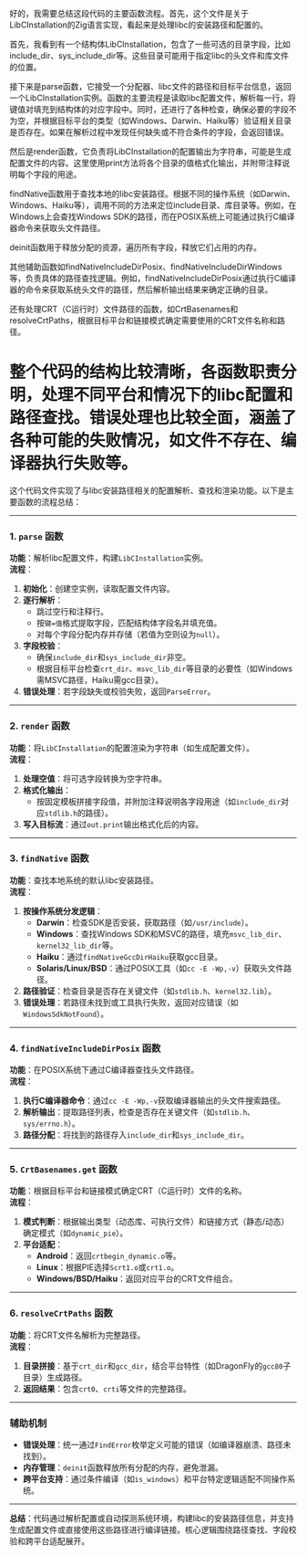 好的，我需要总结这段代码的主要函数流程。首先，这个文件是关于LibCInstallation的Zig语言实现，看起来是处理libc的安装路径和配置的。

首先，我看到有一个结构体LibCInstallation，包含了一些可选的目录字段，比如include_dir、sys_include_dir等。这些目录可能用于指定libc的头文件和库文件的位置。

接下来是parse函数，它接受一个分配器、libc文件的路径和目标平台信息，返回一个LibCInstallation实例。函数的主要流程是读取libc配置文件，解析每一行，将键值对填充到结构体的对应字段中。同时，还进行了各种检查，确保必要的字段不为空，并根据目标平台的类型（如Windows、Darwin、Haiku等）验证相关目录是否存在。如果在解析过程中发现任何缺失或不符合条件的字段，会返回错误。

然后是render函数，它负责将LibCInstallation的配置输出为字符串，可能是生成配置文件的内容。这里使用print方法将各个目录的值格式化输出，并附带注释说明每个字段的用途。

findNative函数用于查找本地的libc安装路径。根据不同的操作系统（如Darwin、Windows、Haiku等），调用不同的方法来定位include目录、库目录等。例如，在Windows上会查找Windows SDK的路径，而在POSIX系统上可能通过执行C编译器命令来获取头文件路径。

deinit函数用于释放分配的资源，遍历所有字段，释放它们占用的内存。

其他辅助函数如findNativeIncludeDirPosix、findNativeIncludeDirWindows等，负责具体的路径查找逻辑。例如，findNativeIncludeDirPosix通过执行C编译器的命令来获取系统头文件的路径，然后解析输出结果来确定正确的目录。

还有处理CRT（C运行时）文件路径的函数，如CrtBasenames和resolveCrtPaths，根据目标平台和链接模式确定需要使用的CRT文件名称和路径。

整个代码的结构比较清晰，各函数职责分明，处理不同平台和情况下的libc配置和路径查找。错误处理也比较全面，涵盖了各种可能的失败情况，如文件不存在、编译器执行失败等。
================================================
这个代码文件实现了与libc安装路径相关的配置解析、查找和渲染功能。以下是主要函数的流程总结：

---

### **1. `parse` 函数**
**功能**：解析libc配置文件，构建`LibCInstallation`实例。  
**流程**：
1. **初始化**：创建空实例，读取配置文件内容。
2. **逐行解析**：
   - 跳过空行和注释行。
   - 按`键=值`格式提取字段，匹配结构体字段名并填充值。
   - 对每个字段分配内存并存储（若值为空则设为`null`）。
3. **字段校验**：
   - 确保`include_dir`和`sys_include_dir`非空。
   - 根据目标平台检查`crt_dir`、`msvc_lib_dir`等目录的必要性（如Windows需MSVC路径，Haiku需gcc目录）。
4. **错误处理**：若字段缺失或校验失败，返回`ParseError`。

---

### **2. `render` 函数**
**功能**：将`LibCInstallation`的配置渲染为字符串（如生成配置文件）。  
**流程**：
1. **处理空值**：将可选字段转换为空字符串。
2. **格式化输出**：
   - 按固定模板拼接字段值，并附加注释说明各字段用途（如`include_dir`对应`stdlib.h`的路径）。
3. **写入目标流**：通过`out.print`输出格式化后的内容。

---

### **3. `findNative` 函数**
**功能**：查找本地系统的默认libc安装路径。  
**流程**：
1. **按操作系统分发逻辑**：
   - **Darwin**：检查SDK是否安装，获取路径（如`/usr/include`）。
   - **Windows**：查找Windows SDK和MSVC的路径，填充`msvc_lib_dir`、`kernel32_lib_dir`等。
   - **Haiku**：通过`findNativeGccDirHaiku`获取gcc目录。
   - **Solaris/Linux/BSD**：通过POSIX工具（如`cc -E -Wp,-v`）获取头文件路径。
2. **路径验证**：检查目录是否存在关键文件（如`stdlib.h`、`kernel32.lib`）。
3. **错误处理**：若路径未找到或工具执行失败，返回对应错误（如`WindowsSdkNotFound`）。

---

### **4. `findNativeIncludeDirPosix` 函数**
**功能**：在POSIX系统下通过C编译器查找头文件路径。  
**流程**：
1. **执行C编译器命令**：通过`cc -E -Wp,-v`获取编译器输出的头文件搜索路径。
2. **解析输出**：提取路径列表，检查是否存在关键文件（如`stdlib.h`、`sys/errno.h`）。
3. **路径分配**：将找到的路径存入`include_dir`和`sys_include_dir`。

---

### **5. `CrtBasenames.get` 函数**
**功能**：根据目标平台和链接模式确定CRT（C运行时）文件的名称。  
**流程**：
1. **模式判断**：根据输出类型（动态库、可执行文件）和链接方式（静态/动态）确定模式（如`dynamic_pie`）。
2. **平台适配**：
   - **Android**：返回`crtbegin_dynamic.o`等。
   - **Linux**：根据PIE选择`Scrt1.o`或`crt1.o`。
   - **Windows/BSD/Haiku**：返回对应平台的CRT文件组合。

---

### **6. `resolveCrtPaths` 函数**
**功能**：将CRT文件名解析为完整路径。  
**流程**：
1. **目录拼接**：基于`crt_dir`和`gcc_dir`，结合平台特性（如DragonFly的`gcc80`子目录）生成路径。
2. **返回结果**：包含`crt0`、`crti`等文件的完整路径。

---

### **辅助机制**
- **错误处理**：统一通过`FindError`枚举定义可能的错误（如编译器崩溃、路径未找到）。
- **内存管理**：`deinit`函数释放所有分配的内存，避免泄漏。
- **跨平台支持**：通过条件编译（如`is_windows`）和平台特定逻辑适配不同操作系统。

---

**总结**：代码通过解析配置或自动探测系统环境，构建libc的安装路径信息，并支持生成配置文件或直接使用这些路径进行编译链接。核心逻辑围绕路径查找、字段校验和跨平台适配展开。